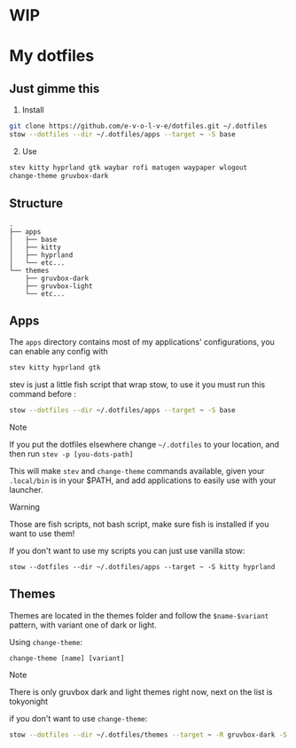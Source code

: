 # WIP

# My dotfiles

## Just gimme this

1. Install
```sh
git clone https://github.com/e-v-o-l-v-e/dotfiles.git ~/.dotfiles
stow --dotfiles --dir ~/.dotfiles/apps --target ~ -S base
```

2. Use
```sh
stev kitty hyprland gtk waybar rofi matugen waypaper wlogout
change-theme gruvbox-dark
```

## Structure
```
.
├── apps
│   ├── base
│   ├── kitty
│   ├── hyprland
│   └── etc...
└── themes
    ├── gruvbox-dark
    ├── gruvbox-light
    └── etc...
```

## Apps

The `apps` directory contains most of my applications' configurations, you can enable any config with 
```sh
stev kitty hyprland gtk
```

stev is just a little fish script that wrap stow, to use it you must run this command before :
```sh
stow --dotfiles --dir ~/.dotfiles/apps --target ~ -S base
```

> [!NOTE]
> If you put the dotfiles elsewhere change `~/.dotfiles` to your location, and then run `stev -p [you-dots-path]`

This will make `stev` and `change-theme` commands available, given your `.local/bin` is in your $PATH, and add applications to easily use with your launcher.

> [!WARNING]
> Those are fish scripts, not bash script, make sure fish is installed if you want to use them!

If you don't want to use my scripts you can just use vanilla stow:
```
stow --dotfiles --dir ~/.dotfiles/apps --target ~ -S kitty hyprland
```

## Themes

Themes are located in the themes folder and follow the `$name-$variant` pattern, with variant one of dark or light.

Using `change-theme`:
```
change-theme [name] [variant]
```

> [!NOTE]
> There is only gruvbox dark and light themes right now, next on the list is tokyonight

if you don't want to use `change-theme`:
```sh
stow --dotfiles --dir ~/.dotfiles/themes --target ~ -R gruvbox-dark -S gruvbox-light
```

